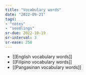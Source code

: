 ```yaml
---
title: "Vocabulary words"
date: "2022-09-21"
tags:
- "notes"
- "seedlings"
sr-due: 2022-10-19
sr-interval: 3
sr-ease: 250
---
```


- [[English vocabulary words]]
- [[Filipino vocabulary words]]
- [[Pangasinan vocabulary words]]